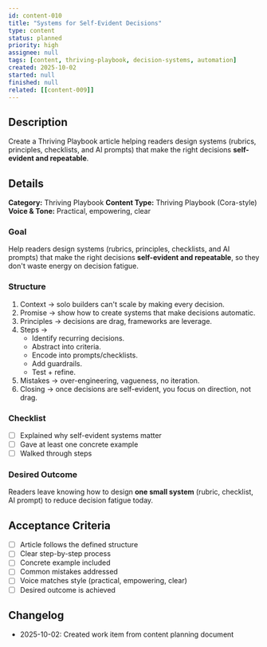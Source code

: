 ```yaml
---
id: content-010
title: "Systems for Self-Evident Decisions"
type: content
status: planned
priority: high
assignee: null
tags: [content, thriving-playbook, decision-systems, automation]
created: 2025-10-02
started: null
finished: null
related: [[content-009]]
---
```


## Description

Create a Thriving Playbook article helping readers design systems (rubrics, principles, checklists, and AI prompts) that make the right decisions **self-evident and repeatable**.

## Details

**Category:** Thriving Playbook
**Content Type:** Thriving Playbook (Cora-style)
**Voice & Tone:** Practical, empowering, clear

### Goal
Help readers design systems (rubrics, principles, checklists, and AI prompts) that make the right decisions **self-evident and repeatable**, so they don't waste energy on decision fatigue.

### Structure
1. Context → solo builders can't scale by making every decision.
2. Promise → show how to create systems that make decisions automatic.
3. Principles → decisions are drag, frameworks are leverage.
4. Steps →
   - Identify recurring decisions.
   - Abstract into criteria.
   - Encode into prompts/checklists.
   - Add guardrails.
   - Test + refine.
5. Mistakes → over-engineering, vagueness, no iteration.
6. Closing → once decisions are self-evident, you focus on direction, not drag.

### Checklist
- [ ] Explained why self-evident systems matter
- [ ] Gave at least one concrete example
- [ ] Walked through steps

### Desired Outcome
Readers leave knowing how to design **one small system** (rubric, checklist, AI prompt) to reduce decision fatigue today.

## Acceptance Criteria

- [ ] Article follows the defined structure
- [ ] Clear step-by-step process
- [ ] Concrete example included
- [ ] Common mistakes addressed
- [ ] Voice matches style (practical, empowering, clear)
- [ ] Desired outcome is achieved

## Changelog

- 2025-10-02: Created work item from content planning document
